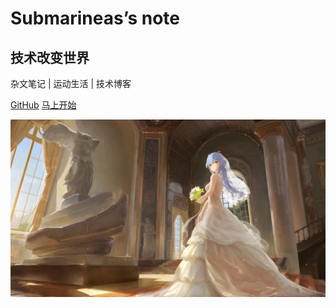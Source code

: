 # Submarineas’s note
## 技术改变世界
杂文笔记 | 运动生活 | 技术博客



[<i class="iconfont icon-github"></i> GitHub](https://github.com/SubMarineas/te_learningnote)
[马上开始 <i class="iconfont icon-down"></i>](#main)

<!-- background image -->
![png](r-min.jpg)


